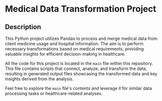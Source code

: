 # Medical Data Transformation Project

## Description

This Python project utilizes Pandas to process and merge medical data from client medicine usage and hospital information. The aim is to perform necessary transformations based on medical requirements, providing valuable insights for efficient decision-making in healthcare.

All the code for this project is located in the `main` file within this repository. This file contains scripts that connect, analyze, and transform the data, resulting in generated output files showcasing the transformed data and key insights derived from the analysis.

Feel free to explore the `main` file's contents and leverage it for similar data processing tasks or healthcare-related analyses.

